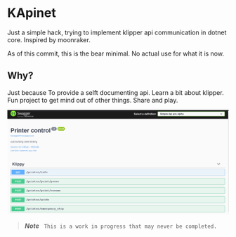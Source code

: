 # KApinet
Just a simple hack, trying to implement klipper api communication in dotnet core. Inspired by moonraker.

As of this commit, this is the bear minimal. No actual use for what it is now.

## Why?
Just because
To provide a selft documenting api.
Learn a bit about klipper.
Fun project to get mind out of other things.
Share and play.


![swagger ui](swaggerui.png)

> **_Note_**
` This is a work in progress that may never be completed.`
